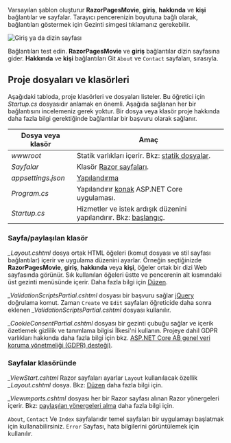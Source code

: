 Varsayılan şablon oluşturur **RazorPagesMovie**, **giriş**, **hakkında** ve **kişi** bağlantılar ve sayfalar. Tarayıcı pencerenizin boyutuna bağlı olarak, bağlantıları göstermek için Gezinti simgesi tıklamanız gerekebilir.

![Giriş ya da dizin sayfası](~/tutorials/razor-pages/razor-pages-start/_static/home2.png)

Bağlantıları test edin. **RazorPagesMovie** ve **giriş** bağlantılar dizin sayfasına gider. **Hakkında** ve **kişi** bağlantıları Git `About` ve `Contact` sayfaları, sırasıyla.

## <a name="project-files-and-folders"></a>Proje dosyaları ve klasörleri

Aşağıdaki tabloda, proje klasörleri ve dosyaları listeler. Bu öğretici için *Startup.cs* dosyasıdır anlamak en önemli. Aşağıda sağlanan her bir bağlantısını incelemeniz gerek yoktur. Bir dosya veya klasör proje hakkında daha fazla bilgi gerektiğinde bağlantılar bir başvuru olarak sağlanır.

| Dosya veya klasör | Amaç |
| -------------- | ------- |
| *wwwroot* | Statik varlıkları içerir. Bkz: [statik dosyalar](xref:fundamentals/static-files). |
| *Sayfalar* | Klasör [Razor sayfaları](xref:razor-pages/index). |
| *appsettings.json* | [Yapılandırma](xref:fundamentals/configuration/index) |
| *Program.cs* | Yapılandırır [konak](xref:fundamentals/index#host) ASP.NET Core uygulaması. |
| *Startup.cs* | Hizmetler ve istek ardışık düzenini yapılandırır. Bkz: [başlangıç](xref:fundamentals/startup). |

### <a name="the-pagesshared-folder"></a>Sayfa/paylaşılan klasör

*_Layout.cshtml* dosya ortak HTML öğeleri (komut dosyası ve stil sayfası bağlantılar) içerir ve uygulama düzenini ayarlar. Örneğin seçtiğinizde **RazorPagesMovie**, **giriş**, **hakkında** veya **kişi**, öğeler ortak bir dizi Web sayfasında görünür. Sık kullanılan öğeleri üstte ve pencerenin alt kısmındaki üst gezinti menüsünde içerir. Daha fazla bilgi için [Düzen](xref:mvc/views/layout).

*_ValidationScriptsPartial.cshtml* dosyası bir başvuru sağlar [jQuery](https://jquery.com/) doğrulama komut. Zaman `Create` ve `Edit` sayfaları öğreticide daha sonra eklenen *_ValidationScriptsPartial.cshtml* dosyası kullanılır.

*_CookieConsentPartial.cshtml* dosyası bir gezinti çubuğu sağlar ve içerik özetlemek gizlilik ve tanımlama bilgisi İlkesi'ni kullanın. Projeye dahil GDPR varlıkları hakkında daha fazla bilgi için bkz. [ASP.NET Core AB genel veri koruma yönetmeliği (GDPR) desteği)](xref:security/gdpr).

### <a name="the-pages-folder"></a>Sayfalar klasöründe

*_ViewStart.cshtml* Razor sayfaları ayarlar `Layout` kullanılacak özellik *_Layout.cshtml* dosya. Bkz: [Düzen](xref:mvc/views/layout) daha fazla bilgi için.

*_Viewımports.cshtml* dosyası her bir Razor sayfası alınan Razor yönergeleri içerir. Bkz: [paylaşılan yönergeleri alma](xref:mvc/views/layout#importing-shared-directives) daha fazla bilgi için.

`About`, `Contact` Ve `Index` sayfalarıdır temel sayfaları bir uygulamayı başlatmak için kullanabilirsiniz. `Error` Sayfası, hata bilgilerini görüntülemek için kullanılır.
